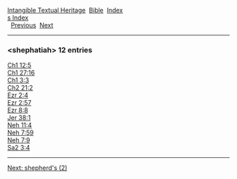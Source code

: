 [Intangible Textual Heritage](../../index)  [Bible](../index) 
[Index](index)   
[s Index](_s_)  
  [Previous](c10226)  [Next](c10228) 

------------------------------------------------------------------------

### &lt;shephatiah&gt; 12 entries

[Ch1 12:5](../kjv/ch1012.htm#005)  
[Ch1 27:16](../kjv/ch1027.htm#016)  
[Ch1 3:3](../kjv/ch1003.htm#003)  
[Ch2 21:2](../kjv/ch2021.htm#002)  
[Ezr 2:4](../kjv/ezr002.htm#004)  
[Ezr 2:57](../kjv/ezr002.htm#057)  
[Ezr 8:8](../kjv/ezr008.htm#008)  
[Jer 38:1](../kjv/jer038.htm#001)  
[Neh 11:4](../kjv/neh011.htm#004)  
[Neh 7:59](../kjv/neh007.htm#059)  
[Neh 7:9](../kjv/neh007.htm#009)  
[Sa2 3:4](../kjv/sa2003.htm#004)  

------------------------------------------------------------------------

[Next: shepherd's (2)](c10228)
